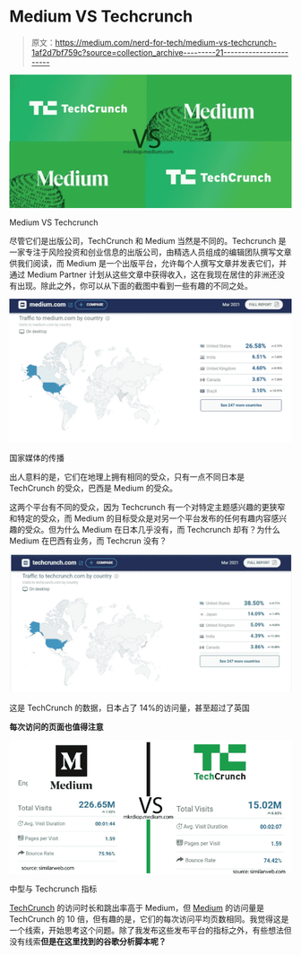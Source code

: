 # Medium VS Techcrunch

> 原文：<https://medium.com/nerd-for-tech/medium-vs-techcrunch-1af2d7bf759c?source=collection_archive---------21----------------------->

![](img/18fe6b607dda273aa2ed7b265f9c8f40.png)

Medium VS Techcrunch

尽管它们是出版公司，TechCrunch 和 Medium 当然是不同的。Techcrunch 是一家专注于风险投资和创业信息的出版公司，由精选人员组成的编辑团队撰写文章供我们阅读，而 Medium 是一个出版平台，允许每个人撰写文章并发表它们，并通过 Medium Partner 计划从这些文章中获得收入，这在我现在居住的非洲还没有出现。除此之外，你可以从下面的截图中看到一些有趣的不同之处。

![](img/171efdaea6679fb74c11f8a9d0cdcd8a.png)

国家媒体的传播

出人意料的是，它们在地理上拥有相同的受众，只有一点不同日本是 TechCrunch 的受众，巴西是 Medium 的受众。

这两个平台有不同的受众，因为 Techcrunch 有一个对特定主题感兴趣的更狭窄和特定的受众，而 Medium 的目标受众是对另一个平台发布的任何有趣内容感兴趣的受众。但为什么 Medium 在日本几乎没有，而 Techcrunch 却有？为什么 Medium 在巴西有业务，而 Techcrun 没有？

![](img/514414fd8445b6662c218711aa37f743.png)

这是 TechCrunch 的数据，日本占了 14%的访问量，甚至超过了英国

**每次访问的页面也值得注意**

![](img/806bba6c07ecab66038e292dba57f27a.png)

中型与 Techcrunch 指标

[TechCrunch](https://techcrunch.com/) 的访问时长和跳出率高于 Medium，但 [Medium](https://mkrdiop.medium.com/) 的访问量是 TechCrunch 的 10 倍，但有趣的是，它们的每次访问平均页数相同。我觉得这是一个线索，开始思考这个问题。除了我发布这些发布平台的指标之外，有些想法但没有线索**但是在这里找到的谷歌分析脚本呢？**